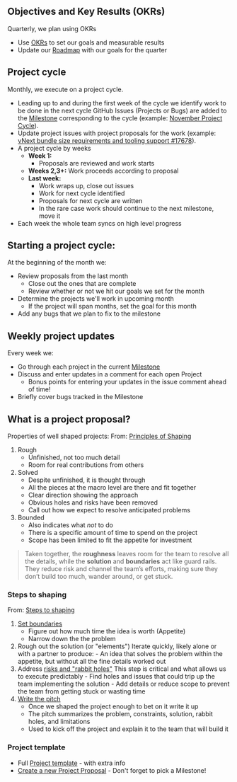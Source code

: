 ## Objectives and Key Results (OKRs)

Quarterly, we plan using OKRs

- Use [OKRs](Fluent-UI-Objectives) to set our goals and measurable results
- Update our [Roadmap](Fluent-UI-React-Roadmap) with our goals for the quarter

## Project cycle

Monthly, we execute on a project cycle.

- Leading up to and during the first week of the cycle we identify work to be done in the next cycle GitHub Issues (Projects or Bugs) are added to the [Milestone](https://github.com/microsoft/fluentui/milestones) corresponding to the cycle (example: [November Project Cycle](https://github.com/microsoft/fluentui/milestone/19)).
- Update project issues with project proposals for the work (example: [vNext bundle size requirements and tooling support #17678](https://github.com/microsoft/fluentui/issues/17678)).
- A project cycle by weeks
  - **Week 1:**
    - Proposals are reviewed and work starts
  - **Weeks 2,3+:** Work proceeds according to proposal
  - **Last week:**
    - Work wraps up, close out issues
    - Work for next cycle identified
    - Proposals for next cycle are written
    - In the rare case work should continue to the next milestone, move it
- Each week the whole team syncs on high level progress

## Starting a project cycle:

At the beginning of the month we:

- Review proposals from the last month
  - Close out the ones that are complete
  - Review whether or not we hit our goals we set for the month
- Determine the projects we'll work in upcoming month
  - If the project will span months, set the goal for this month
- Add any bugs that we plan to fix to the milestone

## Weekly project updates

Every week we:

- Go through each project in the current [Milestone](https://github.com/microsoft/fluentui/milestones)
- Discuss and enter updates in a comment for each open Project
  - Bonus points for entering your updates in the issue comment ahead of time!
- Briefly cover bugs tracked in the Milestone

## What is a project proposal?

Properties of well shaped projects:
From: [Principles of Shaping](https://basecamp.com/shapeup/1.1-chapter-02#property-1-its-rough)

1. Rough
   - Unfinished, not too much detail
   - Room for real contributions from others
2. Solved
   - Despite unfinished, it is thought through
   - All the pieces at the macro level are there and fit together
   - Clear direction showing the approach
   - Obvious holes and risks have been removed
   - Call out how we expect to resolve anticipated problems
3. Bounded
   - Also indicates what _not_ to do
   - There is a specific amount of time to spend on the project
   - Scope has been limited to fit the appetite for investment

> Taken together, the **roughness** leaves room for the team to resolve all the details, while the **solution** and **boundaries** act like guard rails. They reduce risk and channel the team’s efforts, making sure they don’t build too much, wander around, or get stuck.

### Steps to shaping

From: [Steps to shaping](https://basecamp.com/shapeup/1.1-chapter-02#steps-to-shaping)

1. [Set boundaries](https://basecamp.com/shapeup/1.2-chapter-03)
   - Figure out how much time the idea is worth (Appetite)
   - Narrow down the the problem
2. Rough out the solution (or "elements")
   Iterate quickly, likely alone or with a partner to produce: - An idea that solves the problem within the appetite, but without all the fine details worked out
3. Address [risks and "rabbit holes"](https://basecamp.com/shapeup/1.4-chapter-05)
   This step is critical and what allows us to execute predictably - Find holes and issues that could trip up the team implementing the solution - Add details or reduce scope to prevent the team from getting stuck or wasting time
4. [Write the pitch](https://basecamp.com/shapeup/1.4-chapter-05)
   - Once we shaped the project enough to bet on it write it up
   - The pitch summarizes the problem, constraints, solution, rabbit holes, and limitations
   - Used to kick off the project and explain it to the team that will build it

### Project template

- Full [Project template](Fluent-UI-Project-Template) - with extra info
- [Create a new Project Proposal](https://github.com/microsoft/fluentui/issues/new?body=%23%20Project%20Proposal%0A%0A%23%23%20Problem%0A%23%23%20Appetite%0A%23%23%20Solution%0A%23%23%20Risks%20%28Rabbit%20holes%29%0A%23%23%20Out%20of%20scope%20%28No-gos%29&labels=Type:%20Feature) - Don't forget to pick a Milestone!

